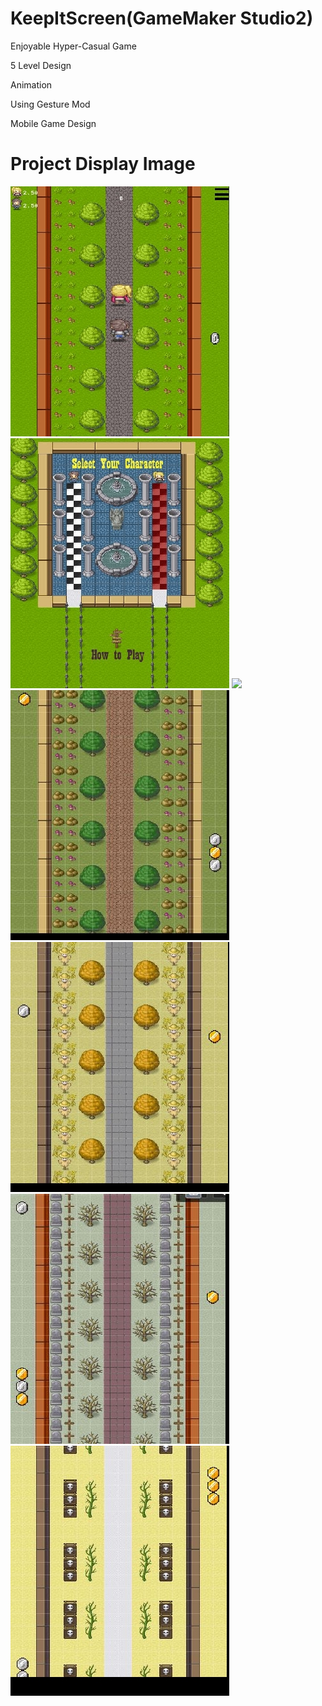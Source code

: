 # KeepItScreen(GameMaker Studio2)
<p> Enjoyable Hyper-Casual Game<p>
<p> 5 Level Design <p>
<p> Animation <p>
<p> Using Gesture Mod <p>
<p> Mobile Game Design <p>
  

# Project Display Image

<p>
  
<a href="https://github.com/mikkaraavci/KeepItScreenn/blob/master/PNG/GamePlay.JPGk">
<img src="https://github.com/mikkaraavci/KeepItScreenn/blob/master/PNG/GamePlay.JPG"></a>
  

<a href="https://github.com/mikkaraavci/KeepItScreenn/blob/master/PNG/GameStart.JPG">
<img src="https://github.com/mikkaraavci/KeepItScreenn/blob/master/PNG/GameStart.JPG"></a>

<a href="https://github.com/mikkaraavci/KeepItScreenn/blob/master/PNG/lvl1.JPG">
<img src="https://github.com/mikkaraavci/KeepItScreenn/blob/master/PNG/lvl1.JPG></a>

<a href="https://github.com/mikkaraavci/KeepItScreenn/blob/master/PNG/lvl2.JPG">
<img src="https://github.com/mikkaraavci/KeepItScreenn/blob/master/PNG/lvl2.JPG"></a>

<a href="https://github.com/mikkaraavci/KeepItScreenn/blob/master/PNG/lvl3.JPG">
<img src="https://github.com/mikkaraavci/KeepItScreenn/blob/master/PNG/lvl3.JPG"></a>

<a href="https://github.com/mikkaraavci/KeepItScreenn/blob/master/PNG/lvl4.JPG">
<img src="https://github.com/mikkaraavci/KeepItScreenn/blob/master/PNG/lvl4.JPG"></a>

<a href="https://github.com/mikkaraavci/KeepItScreenn/blob/master/PNG/lvl5.JPG">
<img src="https://github.com/mikkaraavci/KeepItScreenn/blob/master/PNG/lvl5.JPG"></a>
  

  
</p>  
